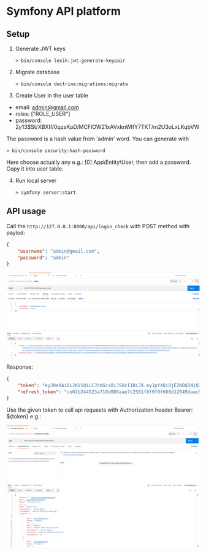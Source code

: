 # Symfony API platform

## Setup

1. Generate JWT keys

       > bin/console lexik:jwt:generate-keypair

2. Migrate database

       > bin/console doctrine:migrations:migrate
   
3. Create User in the user table

- email: admin@gmail.com
- roles: ["ROLE_USER"]
- password: $2y$13$St/XBXIf/0qzsKpD/MCFlOW21xAVxknWlfY7TKT/m2U3oLxLKqbVW

The password is a hash value from 'admin' word. You can generate with

    > bin/console security:hash-password

Here choose actually any e.g.: [0] App\Entity\User, then add a password. Copy it into user table.

4. Run local server

       > symfony server:start

## API usage

Call the `http://127.0.0.1:8000/api/login_check` with POST method with paylod:

```json
{
    "username": "admin@gmail.com",
    "password": "admin"
}
```
![postman_auth](.docs/postman_auth.png)

Response:

```json
{
    "token": "eyJ0eXAiOiJKV1QiLCJhbGciOiJSUzI1NiJ9.eyJpYXQiOjE2NDQ1NjQ3ODQsImV4cCI6MTY0NDU2ODM4NCwicm9sZXMiOlsiUk9MRV9VU0VSIl0sInVzZXJuYW1lIjoiYWRtaW5AZ21haWwuY29tIn0.VOIEfOSTyA2ewsi5aSn8ikTtmiBzWkUg-Nwk-XuEHzQNmeNPkc40OFqG0mPpspmh5NM6ZSBVTiFQl7BOkPpNweFPzDSwwk2AGqydV4ko7JN5KK1eFllPkdM-Bh73qU1NUGUQEkX5UUx8UZyrA9n_hB3QbskGR14IkO3HiL-SzVUAFcKgtyYZ8Pl1l9r6jugtExqk9hhnpPWjMYTqhImlxZ-pAYWkT09OEErCI2IqP_45RAQThgd-LH1mvoXY-d8FsFHw8HtMIU7RyCUMcBRA1H9pmFoebUoCaCLf9ay_o3VG1jOxR3FcAmSHt1wtLI7i9FM0AKfO7CWhAf009jjNVw",
    "refresh_token": "ce02b244523a710d085aae7c2581f8f9f0f660d12049daac9cc7e1f6e0d0a90bdfe2c1c0cf2e8021e601ec37a6b092d0ac4858473a0236118f49ef0138429a59"
}
```

Use the given token to call api requests with Authorization header Bearer: ${token} e.g.:

![postman_request](.docs/postman_request.png)